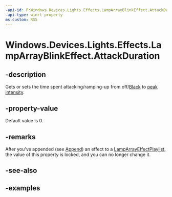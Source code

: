```yaml
---
-api-id: P:Windows.Devices.Lights.Effects.LampArrayBlinkEffect.AttackDuration
-api-type: winrt property
ms.custom: RS5
---
```


<!-- Property syntax.
public TimeSpan AttackDuration { get;  set; }
-->

# Windows.Devices.Lights.Effects.LampArrayBlinkEffect.AttackDuration

## -description
Gets or sets the time spent attacking/ramping-up from off/[Black](../windows.ui/colors_black.md) to [peak intensity](lamparrayblinkeffect_color.md).

## -property-value
Default value is 0.

## -remarks
After you've appended (see [Append](lamparrayeffectplaylist_append_292269384.md)) an effect to a [LampArrayEffectPlaylist](lamparrayeffectplaylist.md), the value of this property is locked, and you can no longer change it.

## -see-also

## -examples

